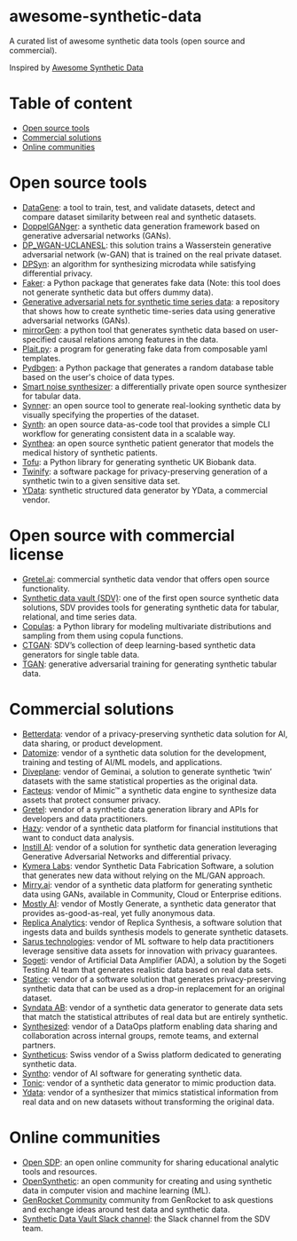 # awesome-synthetic-data

A curated list of awesome synthetic data tools (open source and commercial).

Inspired by [Awesome Synthetic Data](https://github.com/gretelai/awesome-synthetic-data)
 

# Table of content

+ [Open source tools](#open-source-tools)
+ [Commercial solutions](#commercial-solutions)
+ [Online communities](#online-communities)


# Open source tools

+ [DataGene](https://github.com/firmai/datagene): a tool to train, test, and validate datasets, detect and compare dataset similarity between real and synthetic datasets.
+ [DoppelGANger](https://github.com/fjxmlzn/DoppelGANger): a synthetic data generation framework based on generative adversarial networks (GANs).
+ [DP_WGAN-UCLANESL](https://github.com/nesl/nist_differential_privacy_synthetic_data_challenge): this solution trains a Wasserstein generative adversarial network (w-GAN) that is trained on the real private dataset. 
+ [DPSyn](https://github.com/usnistgov/PrivacyEngCollabSpace/tree/master/tools/de-identification/Differential-Privacy-Synthetic-Data-Challenge-Algorithms/DPSyn): an algorithm for synthesizing microdata while satisfying differential privacy.
+ [Faker](https://github.com/joke2k/faker): a Python package that generates fake data (Note: this tool does not generate synthetic data but offers dummy data).
+ [Generative adversarial nets for synthetic time series data](https://github.com/stefan-jansen/synthetic-data-for-finance): a repository that shows how to create synthetic time-series data using generative adversarial networks (GANs).
+ [mirrorGen](https://github.com/DataResponsibly/MirrorDataGenerator): a python tool that generates synthetic data based on user-specified causal relations among features in the data. 
+ [Plait.py](https://github.com/plaitpy/plaitpy): a program for generating fake data from composable yaml templates.
+ [Pydbgen](https://github.com/tirthajyoti/pydbgen): a Python package that generates a random database table based on the user's choice of data types. 
+ [Smart noise synthesizer](https://smartnoise.org/): a differentially private open source synthesizer for tabular data.
+ [Synner](https://github.com/huda-lab/synner): an open source tool to generate real-looking synthetic data by visually specifying the properties of the dataset.
+ [Synth](https://www.getsynth.com/): an open source data-as-code tool that provides a simple CLI workflow for generating consistent data in a scalable way. 
+ [Synthea](https://synthetichealth.github.io/synthea/): an open source synthetic patient generator that models the medical history of synthetic patients.
+ [Tofu](https://github.com/spiros/tofu): a Python library for generating synthetic UK Biobank data. 
+ [Twinify](https://github.com/DPBayes/twinify): a software package for privacy-preserving generation of a synthetic twin to a given sensitive data set.
+ [YData](https://github.com/ydataai/ydata-synthetic): synthetic structured data generator by YData, a commercial vendor.

# Open source with commercial license

+ [Gretel.ai](https://gretel.ai/): commercial synthetic data vendor that offers open source functionality.
+ [Synthetic data vault (SDV)](https://sdv.dev/): one of the first open source synthetic data solutions, SDV provides tools for generating synthetic data for tabular, relational, and time series data.  
+ [Copulas](https://github.com/sdv-dev/Copulas): a Python library for modeling multivariate distributions and sampling from them using copula functions.
+ [CTGAN](https://github.com/sdv-dev/CTGAN): SDV’s collection of deep learning-based synthetic data generators for single table data.
+ [TGAN](https://github.com/sdv-dev/TGAN): generative adversarial training for generating synthetic tabular data.

# Commercial solutions

+ [Betterdata](https://www.betterdata.ai/): vendor of a privacy-preserving synthetic data solution for AI, data sharing, or product development.
+ [Datomize](https://www.datomize.com/): vendor of a synthetic data solution for the development, training and testing of AI/ML models, and applications.
+ [Diveplane](https://diveplane.com/geminai/): vendor of Geminai, a solution to generate synthetic ‘twin’ datasets with the same statistical properties as the original data.
+ [Facteus](https://www.facteus.com/mimic): vendor of Mimic™ a synthetic data engine to synthesize data assets that protect consumer privacy.
+ [Gretel](https://gretel.ai/): vendor of a synthetic data generation library and APIs for developers and data practitioners.
+ [Hazy](https://hazy.com/): vendor of a synthetic data platform for financial institutions that want to conduct data analysis.
+ [Instill AI](https://instillai.com/): vendor of a solution for synthetic data generation leveraging Generative Adversarial Networks and differential privacy.
+ [Kymera Labs](https://www.kymera-labs.com/): vendor Synthetic Data Fabrication Software, a solution that generates new data without relying on the ML/GAN approach.
+ [Mirry.ai](https://www.mirry.ai/main): vendor of a synthetic data platform for generating synthetic data using GANs, available in Community, Cloud or Enterprise editions.
+ [Mostly AI](https://mostly.ai/): vendor of Mostly Generate, a synthetic data generator that provides as-good-as-real, yet fully anonymous data.
+ [Replica Analytics](https://replica-analytics.com/): vendor of Replica Synthesis, a software solution that ingests data and builds synthesis models to generate synthetic datasets.
+ [Sarus technologies](https://www.sarus.tech/): vendor of ML software to help data practitioners leverage sensitive data assets for innovation with privacy guarantees.
+ [Sogeti](https://www.sogeti.com/services/artificial-intelligence/artificial-data-amplifier/): vendor of Artificial Data Amplifier (ADA), a solution by the Sogeti Testing AI team that generates realistic data based on real data sets.
+ [Statice](https://www.statice.ai/): vendor of a software solution that generates privacy-preserving synthetic data that can be used as a drop-in replacement for an original dataset.
+ [Syndata AB](https://syndata.co/): vendor of a synthetic data generator to generate data sets that match the statistical attributes of real data but are entirely synthetic.
+ [Synthesized](https://www.synthesized.io/): vendor of a DataOps platform enabling data sharing and collaboration across internal groups, remote teams, and external partners.
+ [Syntheticus](https://syntheticus.ai/): Swiss vendor of a Swiss platform dedicated to generating synthetic data.
+ [Syntho]([https://www.tonic.ai/](https://www.syntho.ai/)): vendor of AI software for generating synthetic data.
+ [Tonic](https://www.tonic.ai/): vendor of a synthetic data generator to mimic production data.
+ [Ydata](https://ydata.ai/): vendor of a synthesizer that mimics statistical information from real data and on new datasets without transforming the original data.

# Online communities

+ [Open SDP](https://opensdp.github.io/data/): an open online community for sharing educational analytic tools and resources.
+ [OpenSynthetic](https://opensynthetics.com/): an open community for creating and using synthetic data in computer vision and machine learning (ML).   
+ [GenRocket Community](https://community.genrocket.com/) community from GenRocket to ask questions and exchange ideas around test data and synthetic data.
+ [Synthetic Data Vault Slack channel](https://sdv-space.slack.com/ssb/redirect): the Slack channel from the SDV team.

